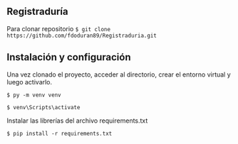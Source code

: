## Registraduría
Para clonar repositorio 
`$ git clone https://github.com/fdoduran89/Registraduria.git`

## Instalación y configuración

Una vez clonado el proyecto, acceder al directorio, 
crear el entorno virtual y luego activarlo.

`$ py -m venv venv`

`$ venv\Scripts\activate`

Instalar las librerías del archivo requirements.txt

`$ pip install -r requirements.txt`
